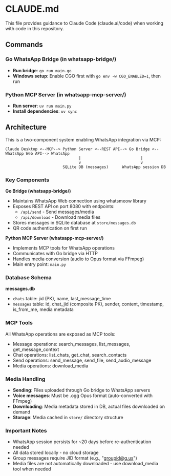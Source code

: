 # CLAUDE.md

This file provides guidance to Claude Code (claude.ai/code) when working with code in this repository.

## Commands

### Go WhatsApp Bridge (in whatsapp-bridge/)
- **Run bridge**: `go run main.go`
- **Windows setup**: Enable CGO first with `go env -w CGO_ENABLED=1`, then run

### Python MCP Server (in whatsapp-mcp-server/)
- **Run server**: `uv run main.py`
- **Install dependencies**: `uv sync`

## Architecture

This is a two-component system enabling WhatsApp integration via MCP:

```
Claude Desktop <--MCP--> Python Server <--REST API--> Go Bridge <--WhatsApp Web API--> WhatsApp
                                |                          |
                                v                          v
                         SQLite DB (messages)      WhatsApp session DB
```

### Key Components

**Go Bridge (whatsapp-bridge/)**
- Maintains WhatsApp Web connection using whatsmeow library
- Exposes REST API on port 8080 with endpoints:
  - `/api/send` - Send messages/media
  - `/api/download` - Download media files
- Stores messages in SQLite database at `store/messages.db`
- QR code authentication on first run

**Python MCP Server (whatsapp-mcp-server/)**
- Implements MCP tools for WhatsApp operations
- Communicates with Go bridge via HTTP
- Handles media conversion (audio to Opus format via FFmpeg)
- Main entry point: `main.py`

### Database Schema

**messages.db**
- `chats` table: jid (PK), name, last_message_time
- `messages` table: id, chat_jid (composite PK), sender, content, timestamp, is_from_me, media metadata

### MCP Tools

All WhatsApp operations are exposed as MCP tools:
- Message operations: search_messages, list_messages, get_message_context
- Chat operations: list_chats, get_chat, search_contacts
- Send operations: send_message, send_file, send_audio_message
- Media operations: download_media

### Media Handling

- **Sending**: Files uploaded through Go bridge to WhatsApp servers
- **Voice messages**: Must be .ogg Opus format (auto-converted with FFmpeg)
- **Downloading**: Media metadata stored in DB, actual files downloaded on demand
- **Storage**: Media cached in `store/` directory structure

### Important Notes

- WhatsApp session persists for ~20 days before re-authentication needed
- All data stored locally - no cloud storage
- Group messages require JID format (e.g., "groupid@g.us")
- Media files are not automatically downloaded - use download_media tool when needed